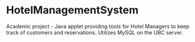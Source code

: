 # HotelManagementSystem
Academic project - Java applet providing tools for Hotel Managers to keep track of customers and reservations. Utilizes MySQL on the UBC server.
